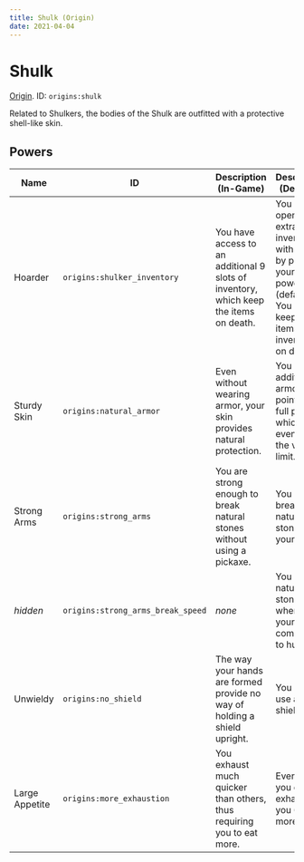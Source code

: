 ```yaml
---
title: Shulk (Origin)
date: 2021-04-04
---
```

# Shulk

[Origin](../origins.md). ID: `origins:shulk`

Related to Shulkers, the bodies of the Shulk are outfitted with a protective shell-like skin.

## Powers

Name | ID | Description (In-Game) | Description (Detailed)
-----|----|-----------------------|------------------------
Hoarder | `origins:shulker_inventory` | You have access to an additional 9 slots of inventory, which keep the items on death. | You can open an extra inventory with 9 slots by pressing your active power key (default: G). You will keep the items in the inventory on death.
Sturdy Skin | `origins:natural_armor` | Even without wearing armor, your skin provides natural protection. | You get an additional 8 armor points (4 full pips), which stack even over the visible limit.
Strong Arms | `origins:strong_arms` | You are strong enough to break natural stones without using a pickaxe. | You can break natural stones with your hands.
_hidden_ | `origins:strong_arms_break_speed` | _none_ | You break natural stone faster when using your hands compared to humans.
Unwieldy | `origins:no_shield` | The way your hands are formed provide no way of holding a shield upright. | You cannot use a shield.
Large Appetite | `origins:more_exhaustion` | You exhaust much quicker than others, thus requiring you to eat more. | Everything you do exhausts you 60% more.
